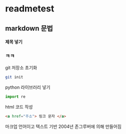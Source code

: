 # readmetest

## markdown 문법
#### 제목 넣기
### ㅋㅋ
git 저장소 초기화
```bash
git init
```
python 라이브러리 넣기
```py
import re
```

html 코드 작성
```html 
<a href="주소"> 링크 문자 </a>
```

마크업 언어이고
텍스트 기반
2004년 존그루버에 의해 만들어짐
